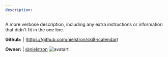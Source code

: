 ```yaml
---
description: 
---
```

A more verbose description, including any extra instructions or
information that didn't fit in the one line.

**Github:** | (https://github.com/nielstron/skill-icalendar)

**Owner:** | [@nielstron](https://github.com/nielstron) ![avatart](https://avatars0.githubusercontent.com/u/20638630?v=4)

